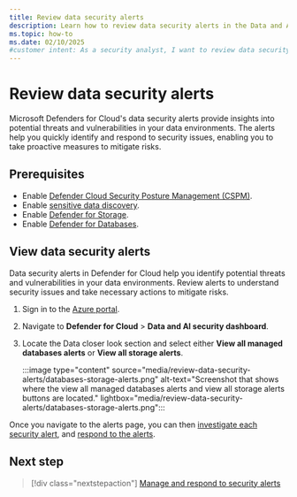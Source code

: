 ```yaml
---
title: Review data security alerts
description: Learn how to review data security alerts in the Data and AI security dashboard in Microsoft Defender for Cloud.
ms.topic: how-to
ms.date: 02/10/2025
#customer intent: As a security analyst, I want to review data security alerts so that I can identify and mitigate potential threats in my environments.
---
```


# Review data security alerts

Microsoft Defenders for Cloud's data security alerts provide insights into potential threats and vulnerabilities in your data environments. The alerts help you quickly identify and respond to security issues, enabling you to take proactive measures to mitigate risks.

## Prerequisites

- Enable [Defender Cloud Security Posture Management (CSPM)](tutorial-enable-cspm-plan.md).
- Enable [sensitive data discovery](tutorial-enable-cspm-plan.md#enable-the-components-of-the-defender-cspm-plan).
- Enable [Defender for Storage](tutorial-enable-storage-plan.md).
- Enable [Defender for Databases](tutorial-enable-databases-plan.md).

## View data security alerts

Data security alerts in Defender for Cloud help you identify potential threats and vulnerabilities in your data environments. Review alerts to understand security issues and take necessary actions to mitigate risks.

1. Sign in to the [Azure portal](https://portal.azure.com/).

1. Navigate to **Defender for Cloud** > **Data and AI security dashboard**.

1. Locate the Data closer look section and select either **View all managed databases alerts** or **View all storage alerts**.

    :::image type="content" source="media/review-data-security-alerts/databases-storage-alerts.png" alt-text="Screenshot that shows where the view all managed databases alerts and view all storage alerts buttons are located." lightbox="media/review-data-security-alerts/databases-storage-alerts.png":::

Once you navigate to the alerts page, you can then [investigate each security alert](managing-and-responding-alerts.yml#investigate-a-security-alert), and [respond to the alerts](managing-and-responding-alerts.yml#respond-to-a-security-alert).

## Next step

> [!div class="nextstepaction"]
> [Manage and respond to security alerts](managing-and-responding-alerts.yml)
